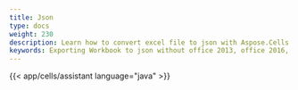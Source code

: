 ```yaml
---
title: Json
type: docs
weight: 230
description: Learn how to convert excel file to json with Aspose.Cells.
keywords: Exporting Workbook to json without office 2013, office 2016, office 2019 and office 365
---
```

{{< app/cells/assistant language="java" >}}